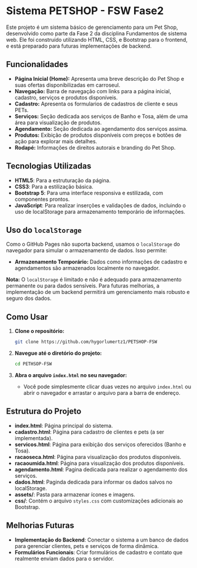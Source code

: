 # Sistema PETSHOP - FSW Fase2

Este projeto é um sistema básico de gerenciamento para um Pet Shop, desenvolvido como parte da Fase 2 da disciplina Fundamentos de sistema web. Ele foi construído utilizando HTML, CSS, e Bootstrap para o frontend, e está preparado para futuras implementações de backend.

## Funcionalidades

- **Página Inicial (Home):** Apresenta uma breve descrição do Pet Shop e suas ofertas disponibilizadas em carroseul.
- **Navegação:** Barra de navegação com links para a página inicial, cadastro, serviços e produtos disponíveis.
- **Cadastro:** Apresenta os formularios de cadastros de cliente e seus PETs.
- **Serviços:** Seção dedicada aos serviços de Banho e Tosa, além de uma área para visualização de produtos.
- **Agendamento:** Seção dedicada ao agendamento dos serviços assima.
- **Produtos:** Exibição de produtos disponíveis com preços e botões de ação para explorar mais detalhes.
- **Rodapé:** Informações de direitos autorais e branding do Pet Shop.

## Tecnologias Utilizadas

- **HTML5**: Para a estruturação da página.
- **CSS3**: Para a estilização básica.
- **Bootstrap 5**: Para uma interface responsiva e estilizada, com componentes prontos.
- **JavaScript**: Para realizar inserções e validações de dados, incluindo o uso de localStorage para armazenamento temporário de informações.

## Uso do `localStorage`

Como o GitHub Pages não suporta backend, usamos o `localStorage` do navegador para simular o armazenamento de dados. Isso permite:

- **Armazenamento Temporário:** Dados como informações de cadastro e agendamentos são armazenados localmente no navegador.

**Nota:** O `localStorage` é limitado e não é adequado para armazenamento permanente ou para dados sensíveis. Para futuras melhorias, a implementação de um backend permitirá um gerenciamento mais robusto e seguro dos dados.



## Como Usar

1. **Clone o repositório:**
    ```bash
    git clone https://github.com/hygorlumertz1/PETSHOP-FSW
    ```

2. **Navegue até o diretório do projeto:**
    ```bash
    cd PETHSOP-FSW
    ```

3. **Abra o arquivo `index.html` no seu navegador:**
    - Você pode simplesmente clicar duas vezes no arquivo `index.html` ou abrir o navegador e arrastar o arquivo para a barra de endereço.

## Estrutura do Projeto

- **index.html**: Página principal do sistema.
- **cadastro.html**: Página para cadastro de clientes e pets (a ser implementada).
- **servicos.html**: Página para exibição dos serviços oferecidos (Banho e Tosa).
- **racaoseca.html**: Página para visualização dos produtos disponíveis.
- **racaoumida.html**: Página para visualização dos produtos disponíveis.
- **agendamento.html**: Pagina dedicada para realizar o agendamento dos serviços.
- **dados.html**: Paginda dedicada para informar os dados salvos no localStorage.
- **assets/**: Pasta para armazenar ícones e imagens.
- **css/**: Contém o arquivo `styles.css` com customizações adicionais ao Bootstrap.

## Melhorias Futuras

- **Implementação do Backend**: Conectar o sistema a um banco de dados para gerenciar clientes, pets e serviços de forma dinâmica.
- **Formulários Funcionais**: Criar formulários de cadastro e contato que realmente enviam dados para o servidor.



